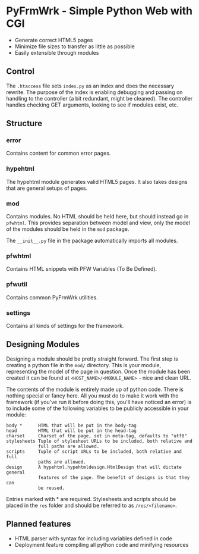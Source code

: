 PyFrmWrk - Simple Python Web with CGI
=====================================

* Generate correct HTML5 pages
* Minimize file sizes to transfer as little as possible
* Easily extensible through modules

Control
-------

The `.htaccess` file sets `index.py` as an index and does the necessary rewrite.
The purpose of the index is enabling debugging and passing on handling to the
controller (a bit redundant, might be cleaned). The controller handles checking
GET arguments, looking to see if modules exist, etc.

Structure
---------

### error

Contains content for common error pages.

### hypehtml

The hypehtml module generates valid HTML5 pages. It also takes designs that are
general setups of pages.

### mod

Contains modules. No HTML should be held here, but should instead go in `pfwhtml`.
This provides separation between model and view, only the model of the modules
should be held in the `mod` package.

The `__init__.py` file in the package automatically imports all modules.

### pfwhtml

Contains HTML snippets with PFW Variables (To Be Defined).

### pfwutil

Contains common PyFrmWrk utilities.

### settings

Contains all kinds of settings for the framework.

Designing Modules
-----------------

Designing a module should be pretty straight forward. The first step is creating a
python file in the `mod/` directory. This is your module, representing the model of
the page in question. Once the module has been created it can be found at
`<HOST_NAME>/<MODULE_NAME>` - nice and clean URL.

The contents of the module is entirely made up of python code. There is nothing
special or fancy here. All you must do to make it work with the framework (if you've
run it before doing this, you'll have noticed an error) is to include some of the
following variables to be publicly accessible in your module:

    body *      HTML that will be put in the body-tag
    head        HTML that will be put in the head-tag
    charset     Charset of the page, set in meta-tag, defaults to "utf8"
    stylesheets Tuple of stylesheet URLs to be included, both relative and
                full paths are allowed.
    scripts     Tuple of script URLs to be included, both relative and full
                paths are allowed.
    design      A hypehtml.hypehtmldesign.HtmlDesign that will dictate general
                features of the page. The benefit of designs is that they can
                be reused.

Entries marked with * are required. Stylesheets and scripts should be placed in the
`res` folder and should be referred to as `/res/<filename>`.

Planned features
----------------

* HTML parser with syntax for including variables defined in code
* Deployment feature compiling all python code and minifying resources
